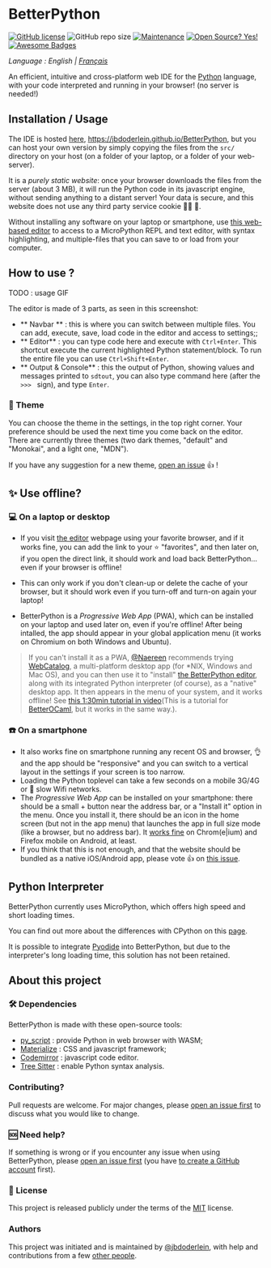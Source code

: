 # BetterPython
[![GitHub license](https://img.shields.io/github/license/jbdoderlein/betterpython?style=flat-square)](https://github.com/jbdoderlein/betterpython/blob/master/LICENSE)
![GitHub repo size](https://img.shields.io/github/repo-size/jbdoderlein/BetterPython?style=flat-square)
[![Maintenance](https://img.shields.io/badge/Maintained%3F-yes-green.svg?style=flat-square)](https://GitHub.com/jbdoderlein/BetterPython/graphs/commit-activity)
[![Open Source? Yes!](https://badgen.net/badge/Open%20Source%20%3F/Yes%21/blue?icon=github)](https://github.com/Naereen/badges/)
[![Awesome Badges](https://img.shields.io/badge/badges-awesome-green.svg?style=flat-square)](https://github.com/Naereen/badges)
<p style="font-style: italic"> Language : 
  <span>English</span> |
  <a href="https://github.com/jbdoderlein/BetterPython/tree/master/lang/french#betterpython">Français</a>
  </p>

An efficient, intuitive and cross-platform web IDE for the [Python](https://www.python.org/) language, with your code interpreted and running in your browser! (no server is needed!)

## Installation / Usage

The IDE is hosted [here](https://jbdoderlein.github.io/BetterPython), <https://jbdoderlein.github.io/BetterPython>, but you can host your own version by simply copying the files from the `src/` directory on your host (on a folder of your laptop, or a folder of your web-server).

It is a *purely static website*: once your browser downloads the files from the server (about 3 MB), it will run the Python code in its javascript engine, without sending anything to a distant server!
Your data is secure, and this website does not use any third party service cookie :no_good_man: :cookie:.

Without installing any software on your laptop or smartphone, use [this web-based editor](https://jbdoderlein.github.io/BetterPython) to access to a MicroPython REPL and text editor, with syntax highlighting, and multiple-files that you can save to or load from your computer.

## How to use ?

TODO : usage GIF

The editor is made of 3 parts, as seen in this screenshot:
- ** Navbar ** : this is where you can switch between multiple files. You can add, execute, save, load code in the editor and access to settings;;
- ** Editor** : you can type code here and execute with `Ctrl+Enter`. This shortcut execute the current highlighted Python statement/block. To run the entire file you can use `Ctrl+Shift+Enter`.
- ** Output & Console** : this the output of Python, showing values and messages printed to `sdtout`, you can also type command here (after the `>>> ` sign), and type `Enter`.

### :art: Theme

You can choose the theme in the settings, in the top right corner. Your preference should be used the next time you come back on the editor.
There are currently three themes (two dark themes, "default" and "Monokai", and a light one, "MDN").

If you have any suggestion for a new theme, [open an issue](https://github.com/jbdoderlein/BetterPython/issues/new) :+1: !

## :sparkles: Use offline?
### :computer: On a laptop or desktop
- If you visit [the editor](https://jbdoderlein.github.io/BetterPython) webpage using your favorite browser, and if it works fine, you can add the link to your :star: "favorites", and then later on, if you open the direct link, it should work and load back BetterPython... even if your browser is offline!
- This can only work if you don't clean-up or delete the cache of your browser, but it should work even if you turn-off and turn-on again your laptop!

- BetterPython is a *Progressive Web App* (PWA), which can be installed on your laptop and used later on, even if you're offline! After being intalled, the app should appear in your global application menu (it works on Chromium on both Windows and Ubuntu).

> If you can't install it as a PWA, [@Naereen](https://GitHub.com/Naereen) recommends trying [WebCatalog](https://webcatalog.app/), a multi-platform desktop app (for \*NIX, Windows and Mac OS), and you can then use it to "install" [the BetterPython editor](https://jbdoderlein.github.io/BetterPython), along with its integrated Python interpreter (of course), as a "native" desktop app. It then appears in the menu of your system, and it works offline! See [this 1:30min tutorial in video](https://github.com/jbdoderlein/BetterPython/issues/6#issuecomment-780269129)(This is a tutorial for [BetterOCaml](https://github.com/jbdoderlein/BetterOCaml), but it works in the same way.).

### :phone: On a smartphone
- It also works fine on smartphone running any recent OS and browser, :ok_hand: and the app should be "responsive" and you can switch to a vertical layout in the settings if your screen is too narrow.
- Loading the Python toplevel can take a few seconds on a mobile 3G/4G or :snail: slow Wifi networks.
- The *Progressive Web App* can be installed on your smartphone: there should be a small + button near the address bar, or a "Install it" option in the menu. Once you install it, there should be an icon in the home screen (but not in the app menu) that launches the app in full size mode (like a browser, but no address bar). It [works fine](https://developer.mozilla.org/en-US/docs/Web/Progressive_web_apps/Developer_guide/Installing#what_browsers_support_installation) on Chrom(e|ium) and Firefox mobile on Android, at least.
- If you think that this is not enough, and that the website should be bundled as a native iOS/Android app, please vote :+1: on [this issue](https://github.com/jbdoderlein/BetterOCaml/issues/14).

## Python Interpreter

BetterPython currently uses MicroPython, which offers high speed and short loading times. 

You can find out more about the differences with CPython on this [page](https://docs.micropython.org/en/latest/genrst/index.html).

It is possible to integrate [Pyodide](https://pyodide.org/en/stable/) into BetterPython, but due to the interpreter's long loading time, this solution has not been retained.

##  About this project

### :hammer_and_wrench: Dependencies
BetterPython is made with these open-source tools:
- [py_script](https://pyscript.net/) : provide Python in web browser with WASM;
- [Materialize](https://materializecss.com/) : CSS and javascript framework;
- [Codemirror](https://codemirror.net/) : javascript code editor.
- [Tree Sitter](https://tree-sitter.github.io/tree-sitter/) : enable Python syntax analysis.

### Contributing?
Pull requests are welcome. For major changes, please [open an issue first](https://github.com/jbdoderlein/BetterPython/issues/new) to discuss what you would like to change.

### :sos: Need help?
If something is wrong or if you encounter any issue when using BetterPython, please [open an issue first](https://github.com/jbdoderlein/BetterPython/issues/new) (you have [to create a GitHub account](https://github.com/join) first).

### :scroll: License
This project is released publicly under the terms of the [MIT](https://opensource.org/license/mit) license.

### Authors
This project was initiated and is maintained by [@jbdoderlein](https://github.com/jbdoderlein/), with help and contributions from a few [other people](https://github.com/jbdoderlein/BetterPython/graphs/contributors).

